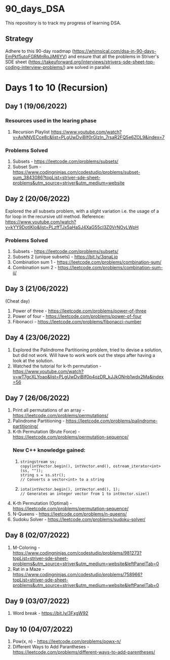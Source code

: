 # 90_days_DSA
This repository is to track my progress of learning DSA.

## Strategy

Adhere to this 90-day roadmap (https://whimsical.com/dsa-in-90-days-EmPkf5utoFGRMnRqJjM6YV) and ensure that all the problems in  Striver's SDE sheet (https://takeuforward.org/interviews/strivers-sde-sheet-top-coding-interview-problems/) are solved in parallel.

# Days 1 to 10 (Recursion)

## Day 1 (19/06/2022)

### Resources used in the learing phase
1. Recursion Playlist https://www.youtube.com/watch?v=AxNNVECce8c&list=PLgUwDviBIf0rGlzIn_7rsaR2FQ5e6ZOL9&index=7

### Problems Solved

1. Subsets - https://leetcode.com/problems/subsets/
2. Subset Sum - https://www.codingninjas.com/codestudio/problems/subset-sum_3843086?topList=striver-sde-sheet-problems&utm_source=striver&utm_medium=website


## Day 2 (20/06/2022)

Explored the all subsets problem, with a slight variation i.e. the usage of a for loop in the recursive util method.
Reference: https://www.youtube.com/watch?v=kYY9DotIKlo&list=PLzffTJx5aHaSJ4XaG55cI3Z0VrNOyLWpH

### Problems Solved

1. Subsets - https://leetcode.com/problems/subsets/
2. Subsets 2 (unique subsets) - https://bit.ly/3qnaLjq
3. Combination sum 1 - https://leetcode.com/problems/combination-sum/
4. Combination sum 2 - https://leetcode.com/problems/combination-sum-ii/

## Day 3 (21/06/2022) 
(Cheat day)

1. Power of three - https://leetcode.com/problems/power-of-three
2. Power of four - https://leetcode.com/problems/power-of-four
3. Fibonacci - https://leetcode.com/problems/fibonacci-number

## Day 4 (23/06/2022)

1. Explored the Palindrome Partitioning problem, tried to devise a solution, but did not work. Will have to work work out the steps after having a look at the solution.
2. Watched the tutorial for k-th permutation - https://www.youtube.com/watch?v=wT7gcXLYoao&list=PLgUwDviBIf0p4ozDR_kJJkONnb1wdx2Ma&index=56

## Day 7 (26/06/2022)

1. Print all permutations of an array - https://leetcode.com/problems/permutations/
2. Palindrome Partitioning - https://leetcode.com/problems/palindrome-partitioning/
3. K-th Permutation (Brute Force) - https://leetcode.com/problems/permutation-sequence/
    ### New C++ knowledge gained:
      1. ```
         stringstream ss;
         copy(intVector.begin(), intVector.end(), ostream_iterator<int>(ss, ""));
         string s = ss.str();
         // Converts a vector<int> to a string
         ```
      2. ```
         iota(intVector.begin(), intVector.end(), 1);
         // Generates an integer vector from 1 to intVector.size()
         ```
4. K-th Permutation (Optimal) - https://leetcode.com/problems/permutation-sequence/
5. N-Queens - https://leetcode.com/problems/n-queens/
6. Sudoku Solver - https://leetcode.com/problems/sudoku-solver/

## Day 8 (02/07/2022)

1. M-Coloring - https://www.codingninjas.com/codestudio/problems/981273?topList=striver-sde-sheet-problems&utm_source=striver&utm_medium=website&leftPanelTab=0
2. Rat in a Maze - https://www.codingninjas.com/codestudio/problems/758966?topList=striver-sde-sheet-problems&utm_source=striver&utm_medium=website&leftPanelTab=0

## Day 9 (03/07/2022)

1. Word break - https://bit.ly/3FxgW92

## Day 10 (04/07/2022)

1. Pow(x, n) - https://leetcode.com/problems/powx-n/
2. Different Ways to Add Parantheses - https://leetcode.com/problems/different-ways-to-add-parentheses/
